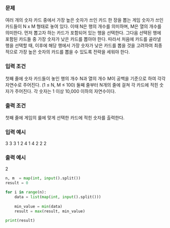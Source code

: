 ### 문제
여러 개의 숫자 카드 중에서 가장 높은 숫자가 쓰인 카드 한 장을 뽑는 게임
숫자가 쓰인 카드들이 N x M 형태로 놓여 있다. 이때 N은 행의 개수를 의미하며, M은 열의 개수를 의미한다.
먼저 뽑고자 하는 카드가 포함되어 있는 행을 선택한다.
그다음 선택된 행에 포함된 카드들 중 가장 숫자가 낮은 카드를 뽑아야 한다.
따라서 처음에 카드를 골라낼 행을 선택할 때, 이후에 해당 행에서 가장 숫자가 낮은 카드를 뽑을 것을 고려하여 최종적으로 가장 높은 숫자의 카드를 뽑을 수 있도록 전략을 세워야 한다.
### 입력 조건
첫째 줄에 숫자 카드들이 놓인 행의 개수 N과 열의 개수 M이 공백을 기준으로 하여 각각 자연수로 주어진다. (1 ≤ N, M ≤ 100)
둘째 줄부터 N개의 줄에 걸쳐 각 카드에 적힌 숫자가 주어진다. 각 숫자는 1 이상 10,000 이하의 자연수이다.
### 출력 조건
첫째 줄에 게임의 룰에 맞게 선택한 카드에 적힌 숫자를 출력한다.
### 입력 예시
3 3
3 1 2
4 1 4
2 2 2
### 출력 예시
2

```python
n, m  = map(int, input().split())
result = 0

for i in range(n):
    data = list(map(int, input().split()))
    
    min_value = min(data)
    result = max(result, min_value)
    
print(result)

```
